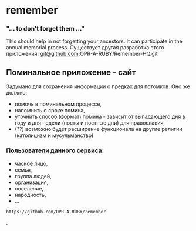 # remember #
### "... to don't forget them ..." ### 
This should help in not forgetting your ancestors. It can participate in the annual memorial process.
Существует другая разработка этого приложения: git@github.com:OPR-A-RUBY/Remember-HQ.git

## Поминальное приложение - сайт ##
Задумано для сохранения информации о предках для потомков.
Оно же должно: 
*	помочь в поминальном процессе, 
*	напомнить о сроке помина,
*	уточнить способ (формат) помина - зависит от выпадающего дня в году и дня недели (посты и постные дни) для православия,
*	(??) возможно будет расширение функционала на другие религии (католицизм и мусульманство)  

### Пользователи данного сервиса: ###
*	часное лицо,
* 	семья,
*	группа людей,
* 	организация,
*	поселение,
*	народность,
* 	...


`https://github.com/OPR-A-RUBY/remember`

.
